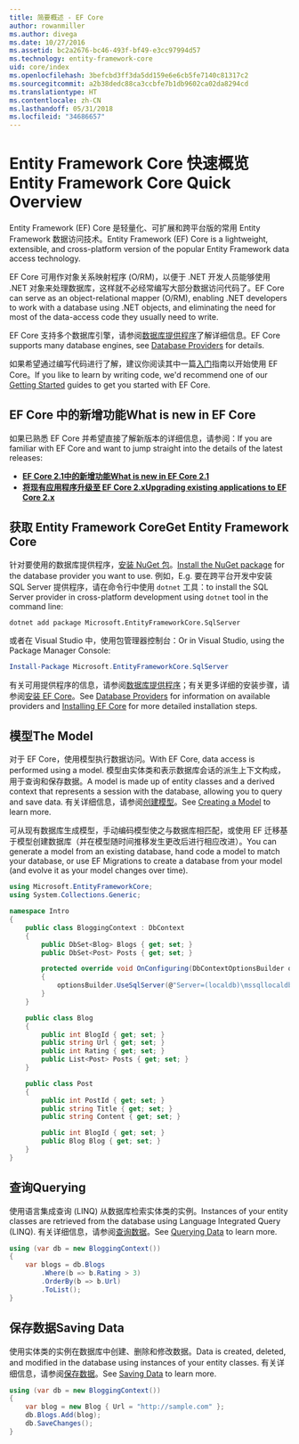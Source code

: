 ```yaml
---
title: 简要概述 - EF Core
author: rowanmiller
ms.author: divega
ms.date: 10/27/2016
ms.assetid: bc2a2676-bc46-493f-bf49-e3cc97994d57
ms.technology: entity-framework-core
uid: core/index
ms.openlocfilehash: 3befcbd3ff3da5dd159e6e6cb5fe7140c81317c2
ms.sourcegitcommit: a2b38dedc88ca3ccbfe7b1db9602ca02da8294cd
ms.translationtype: HT
ms.contentlocale: zh-CN
ms.lasthandoff: 05/31/2018
ms.locfileid: "34686657"
---
```

# <a name="entity-framework-core-quick-overview"></a><span data-ttu-id="cef50-102">Entity Framework Core 快速概览</span><span class="sxs-lookup"><span data-stu-id="cef50-102">Entity Framework Core Quick Overview</span></span>

<span data-ttu-id="cef50-103">Entity Framework (EF) Core 是轻量化、可扩展和跨平台版的常用 Entity Framework 数据访问技术。</span><span class="sxs-lookup"><span data-stu-id="cef50-103">Entity Framework (EF) Core is a lightweight, extensible, and cross-platform version of the popular Entity Framework data access technology.</span></span>

<span data-ttu-id="cef50-104">EF Core 可用作对象关系映射程序 (O/RM)，以便于 .NET 开发人员能够使用 .NET 对象来处理数据库，这样就不必经常编写大部分数据访问代码了。</span><span class="sxs-lookup"><span data-stu-id="cef50-104">EF Core can serve as an object-relational mapper (O/RM), enabling .NET developers to work with a database using .NET objects, and eliminating the need for most of the data-access code they usually need to write.</span></span> 

<span data-ttu-id="cef50-105">EF Core 支持多个数据库引擎，请参阅[数据库提供程序](providers/index.md)了解详细信息。</span><span class="sxs-lookup"><span data-stu-id="cef50-105">EF Core supports many database engines, see [Database Providers](providers/index.md) for details.</span></span>

<span data-ttu-id="cef50-106">如果希望通过编写代码进行了解，建议你阅读其中一篇[入门](get-started/index.md)指南以开始使用 EF Core。</span><span class="sxs-lookup"><span data-stu-id="cef50-106">If you like to learn by writing code, we'd recommend one of our [Getting Started](get-started/index.md) guides to get you started with EF Core.</span></span>

## <a name="what-is-new-in-ef-core"></a><span data-ttu-id="cef50-107">EF Core 中的新增功能</span><span class="sxs-lookup"><span data-stu-id="cef50-107">What is new in EF Core</span></span>

<span data-ttu-id="cef50-108">如果已熟悉 EF Core 并希望直接了解新版本的详细信息，请参阅：</span><span class="sxs-lookup"><span data-stu-id="cef50-108">If you are familiar with EF Core and want to jump straight into the details of the latest releases:</span></span>

- <span data-ttu-id="cef50-109">**[EF Core 2.1中的新增功能](xref:core/what-is-new/ef-core-2.1)**</span><span class="sxs-lookup"><span data-stu-id="cef50-109">**[What is new in EF Core 2.1](xref:core/what-is-new/ef-core-2.1)**</span></span>
- <span data-ttu-id="cef50-110">**[将现有应用程序升级至 EF Core 2.x](xref:core/miscellaneous/1x-2x-upgrade)**</span><span class="sxs-lookup"><span data-stu-id="cef50-110">**[Upgrading existing applications to EF Core 2.x](xref:core/miscellaneous/1x-2x-upgrade)**</span></span>


## <a name="get-entity-framework-core"></a><span data-ttu-id="cef50-111">获取 Entity Framework Core</span><span class="sxs-lookup"><span data-stu-id="cef50-111">Get Entity Framework Core</span></span>

<span data-ttu-id="cef50-112">针对要使用的数据库提供程序，[安装 NuGet 包](https://docs.nuget.org/ndocs/quickstart/use-a-package)。</span><span class="sxs-lookup"><span data-stu-id="cef50-112">[Install the NuGet package](https://docs.nuget.org/ndocs/quickstart/use-a-package) for the database provider you want to use.</span></span> <span data-ttu-id="cef50-113">例如，</span><span class="sxs-lookup"><span data-stu-id="cef50-113">E.g.</span></span> <span data-ttu-id="cef50-114">要在跨平台开发中安装 SQL Server 提供程序，请在命令行中使用 `dotnet` 工具：</span><span class="sxs-lookup"><span data-stu-id="cef50-114">to install the SQL Server provider in cross-platform development using `dotnet` tool in the command line:</span></span>

``` Console
dotnet add package Microsoft.EntityFrameworkCore.SqlServer
```

<span data-ttu-id="cef50-115">或者在 Visual Studio 中，使用包管理器控制台：</span><span class="sxs-lookup"><span data-stu-id="cef50-115">Or in Visual Studio, using the Package Manager Console:</span></span>

``` PowerShell
Install-Package Microsoft.EntityFrameworkCore.SqlServer
```
<span data-ttu-id="cef50-116">有关可用提供程序的信息，请参阅[数据库提供程序](providers/index.md)；有关更多详细的安装步骤，请参阅[安装 EF Core](get-started/install/index.md)。</span><span class="sxs-lookup"><span data-stu-id="cef50-116">See [Database Providers](providers/index.md) for information on available providers and [Installing EF Core](get-started/install/index.md) for more detailed installation steps.</span></span>

## <a name="the-model"></a><span data-ttu-id="cef50-117">模型</span><span class="sxs-lookup"><span data-stu-id="cef50-117">The Model</span></span>

<span data-ttu-id="cef50-118">对于 EF Core，使用模型执行数据访问。</span><span class="sxs-lookup"><span data-stu-id="cef50-118">With EF Core, data access is performed using a model.</span></span> <span data-ttu-id="cef50-119">模型由实体类和表示数据库会话的派生上下文构成，用于查询和保存数据。</span><span class="sxs-lookup"><span data-stu-id="cef50-119">A model is made up of entity classes and a derived context that represents a session with the database, allowing you to query and save data.</span></span> <span data-ttu-id="cef50-120">有关详细信息，请参阅[创建模型](modeling/index.md)。</span><span class="sxs-lookup"><span data-stu-id="cef50-120">See [Creating a Model](modeling/index.md) to learn more.</span></span>

<span data-ttu-id="cef50-121">可从现有数据库生成模型，手动编码模型使之与数据库相匹配，或使用 EF 迁移基于模型创建数据库（并在模型随时间推移发生更改后进行相应改进）。</span><span class="sxs-lookup"><span data-stu-id="cef50-121">You can generate a model from an existing database, hand code a model to match your database, or use EF Migrations to create a database from your model (and evolve it as your model changes over time).</span></span>

``` csharp
using Microsoft.EntityFrameworkCore;
using System.Collections.Generic;

namespace Intro
{
    public class BloggingContext : DbContext
    {
        public DbSet<Blog> Blogs { get; set; }
        public DbSet<Post> Posts { get; set; }

        protected override void OnConfiguring(DbContextOptionsBuilder optionsBuilder)
        {
            optionsBuilder.UseSqlServer(@"Server=(localdb)\mssqllocaldb;Database=MyDatabase;Trusted_Connection=True;");
        }
    }

    public class Blog
    {
        public int BlogId { get; set; }
        public string Url { get; set; }
        public int Rating { get; set; }
        public List<Post> Posts { get; set; }
    }

    public class Post
    {
        public int PostId { get; set; }
        public string Title { get; set; }
        public string Content { get; set; }

        public int BlogId { get; set; }
        public Blog Blog { get; set; }
    }
}
```

## <a name="querying"></a><span data-ttu-id="cef50-122">查询</span><span class="sxs-lookup"><span data-stu-id="cef50-122">Querying</span></span>

<span data-ttu-id="cef50-123">使用语言集成查询 (LINQ) 从数据库检索实体类的实例。</span><span class="sxs-lookup"><span data-stu-id="cef50-123">Instances of your entity classes are retrieved from the database using Language Integrated Query (LINQ).</span></span> <span data-ttu-id="cef50-124">有关详细信息，请参阅[查询数据](querying/index.md)。</span><span class="sxs-lookup"><span data-stu-id="cef50-124">See [Querying Data](querying/index.md) to learn more.</span></span>

``` csharp
using (var db = new BloggingContext())
{
    var blogs = db.Blogs
        .Where(b => b.Rating > 3)
        .OrderBy(b => b.Url)
        .ToList();
}
```

## <a name="saving-data"></a><span data-ttu-id="cef50-125">保存数据</span><span class="sxs-lookup"><span data-stu-id="cef50-125">Saving Data</span></span>

<span data-ttu-id="cef50-126">使用实体类的实例在数据库中创建、删除和修改数据。</span><span class="sxs-lookup"><span data-stu-id="cef50-126">Data is created, deleted, and modified in the database using instances of your entity classes.</span></span> <span data-ttu-id="cef50-127">有关详细信息，请参阅[保存数据](saving/index.md)。</span><span class="sxs-lookup"><span data-stu-id="cef50-127">See [Saving Data](saving/index.md) to learn more.</span></span>

``` csharp
using (var db = new BloggingContext())
{
    var blog = new Blog { Url = "http://sample.com" };
    db.Blogs.Add(blog);
    db.SaveChanges();
}
```

